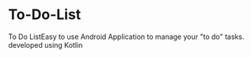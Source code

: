 # To-Do-List
To Do ListEasy to use Android Application to manage your "to do" tasks. developed using Kotlin
